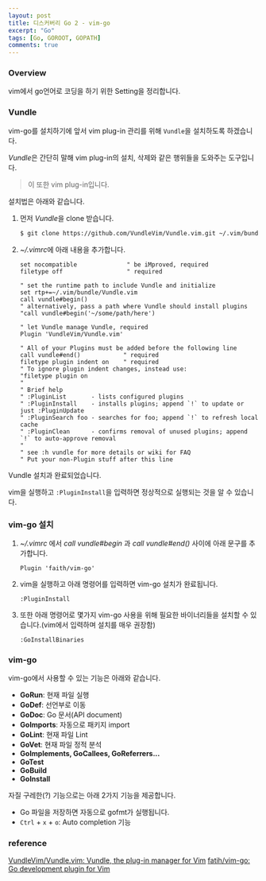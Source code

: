 ```yaml
---
layout: post
title: 디스커버리 Go 2 - vim-go
excerpt: "Go"
tags: [Go, GOROOT, GOPATH]
comments: true
---
```


### Overview

vim에서 go언어로 코딩을 하기 위한 Setting을 정리합니다.

### Vundle

vim-go를 설치하기에 앞서 vim plug-in 관리를 위해 `Vundle`을 설치하도록 하겠습니다.

*Vundle*은 간단히 말해 vim plug-in의 설치, 삭제와 같은 행위들을 도와주는 도구입니다.

> 이 또한 vim plug-in입니다.

설치법은 아래와 같습니다.

1. 먼저 *Vundle*을 clone 받습니다.  

	```bash
	$ git clone https://github.com/VundleVim/Vundle.vim.git ~/.vim/bundle/Vundle.vim
	```

2. *~/.vimrc*에 아래 내용을 추가합니다.

	```vim
	set nocompatible              " be iMproved, required
	filetype off                  " required

	" set the runtime path to include Vundle and initialize
	set rtp+=~/.vim/bundle/Vundle.vim
	call vundle#begin()
	" alternatively, pass a path where Vundle should install plugins
	"call vundle#begin('~/some/path/here')

	" let Vundle manage Vundle, required
	Plugin 'VundleVim/Vundle.vim'

	" All of your Plugins must be added before the following line
	call vundle#end()            " required
	filetype plugin indent on    " required
	" To ignore plugin indent changes, instead use:
	"filetype plugin on
	"
	" Brief help
	" :PluginList       - lists configured plugins
	" :PluginInstall    - installs plugins; append `!` to update or just :PluginUpdate
	" :PluginSearch foo - searches for foo; append `!` to refresh local cache
	" :PluginClean      - confirms removal of unused plugins; append `!` to auto-approve removal
	"
	" see :h vundle for more details or wiki for FAQ
	" Put your non-Plugin stuff after this line
	```

Vundle 설치과 완료되었습니다.

vim을 실행하고 `:PluginInstall`을 입력하면 정상적으로 실행되는 것을 알 수 있습니다.


### vim-go 설치

1. *~/.vimrc* 에서 *call vundle#begin* 과 *call vundle#end()* 사이에 아래 문구를 추가합니다.

	```vim
	Plugin 'faith/vim-go'
	```

2. vim을 실행하고 아래 명령어를 입력하면 vim-go 설치가 완료됩니다.

	```vim
	:PluginInstall
	```

3. 또한 아래 명령어로 몇가지 vim-go 사용을 위해 필요한 바이너리들을 설치할 수 있습니다.(vim에서 입력하며 설치를 매우 권장함)

	```vim
	:GoInstallBinaries
	```


### vim-go

vim-go에서 사용할 수 있는 기능은 아래와 같습니다.

* **GoRun**: 현재 파일 실행
* **GoDef**: 선언부로 이동
* **GoDoc**: Go 문서(API document)
* **GoImports**: 자동으로 패키지 import
* **GoLint**: 현재 파일 Lint
* **GoVet**: 현재 파일 정적 분석
* **GoImplements, GoCallees, GoReferrers...**
* **GoTest**
* **GoBuild**
* **GoInstall**

자질 구레한(?) 기능으로는 아래 2가지 기능을 제공합니다.

* Go 파일을 저장하면 자동으로 gofmt가 실행됩니다.
* `Ctrl` + `x` + `o`: Auto completion 기능




### reference

[VundleVim/Vundle.vim: Vundle, the plug-in manager for Vim](https://github.com/VundleVim/Vundle.vim)
[fatih/vim-go: Go development plugin for Vim](https://github.com/fatih/vim-go)

